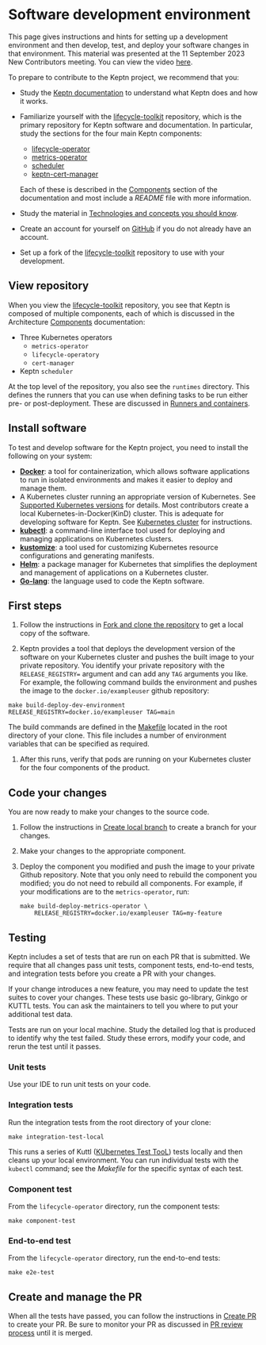 # Software development environment

This page gives instructions and hints for setting up a development environment
and then develop, test, and deploy your software changes in that environment.
This material was presented at the
11 September 2023 New Contributors meeting.
You can view the video
[here](https://www.youtube.com/watch?v=UcmULstMYXQ).

To prepare to contribute to the Keptn project, we recommend that you:

* Study the [Keptn documentation](https://lifecycle.keptn.sh/docs/)
  to understand what Keptn does and how it works.
* Familiarize yourself with the
  [lifecycle-toolkit](https://github.com/keptn/lifecycle-toolkit)
  repository, which is the primary repository for
  Keptn software and documentation.
  In particular, study the sections for the four main Keptn components:
  
  * [lifecycle-operator](https://github.com/keptn/lifecycle-toolkit/tree/main/lifecycle-operator)
  * [metrics-operator](https://github.com/keptn/lifecycle-toolkit/tree/main/metrics-operator)
  * [scheduler](https://github.com/keptn/lifecycle-toolkit/tree/main/scheduler)
  * [keptn-cert-manager](https://github.com/keptn/lifecycle-toolkit/tree/main/keptn-cert-manager)

  Each of these is described in the
  [Components](../../components/index.md)
  section of the documentation
  and most include a *README* file with more information.
* Study the material in
  [Technologies and concepts you should know](../general/technologies.md).
* Create an account for yourself on
  [GitHub](https://github.com)
  if you do not already have an account.
* Set up a fork of the [lifecycle-toolkit](https://github.com/keptn/lifecycle-toolkit) repository to use with your development.

## View repository

When you view the
[lifecycle-toolkit](https://github.com/keptn/lifecycle-toolkit)
repository, you see that Keptn is composed of multiple components,
each of which is discussed in the Architecture
[Components](../../components/index.md)
documentation:

* Three Kubernetes operators
  * `metrics-operator`
  * `lifecycle-operatory`
  * `cert-manager`
* Keptn `scheduler`

At the top level of the repository,
you also see the `runtimes` directory.
This defines the runners that you can use when defining
tasks to be run either pre- or post-deployment.
These are discussed in
[Runners and containers](../../guides/tasks.md#runners-and-containers).

## Install software

To test and develop software for the Keptn project,
you need to install the following on your system:

* [**Docker**](https://docs.docker.com/get-docker/): a tool for containerization,
  which allows software applications to run in isolated environments
  and makes it easier to deploy and manage them.
* A Kubernetes cluster running an appropriate version of Kubernetes.
  See [Supported Kubernetes versions](../../installation/index.md#supported-kubernetes-versions)
  for details.
  Most contributors create a local
  Kubernetes-in-Docker(KinD) cluster.
  This is adequate for developing software for Keptn.
  See
  [Kubernetes cluster](../../installation/k8s.md#create-local-kubernetes-cluster)
  for instructions.
* [**kubectl**](https://kubernetes.io/docs/tasks/tools/):
  a command-line interface tool used for deploying
  and managing applications on Kubernetes clusters.
* [**kustomize**](https://kustomize.io/): a tool used
  for customizing Kubernetes resource configurations
  and generating manifests.
* [**Helm**](https://helm.sh/): a package manager for Kubernetes
  that simplifies the deployment and management of applications
  on a Kubernetes cluster.
* [**Go-lang**](https://go.dev/): the language used to code the Keptn software.

## First steps

1. Follow the instructions in
   [Fork and clone the repository](../general/git/fork-clone.md)
   to get a local copy of the software.

1. Keptn provides a tool that deploys the development version of the software
   on your Kubernetes cluster and pushes the built image to your private repository.
   You identify your private repository with the `RELEASE_REGISTRY=` argument
   and can add any `TAG` arguments you like.
   For example, the following command builds the environment
   and pushes the image to the `docker.io/exampleuser` github repository:

```shell
make build-deploy-dev-environment RELEASE_REGISTRY=docker.io/exampleuser TAG=main
```

   The build commands are defined in the
   [Makefile](https://github.com/keptn/lifecycle-toolkit/blob/main/Makefile)
   located in the root directory of your clone.
   This file includes a number of environment variables
   that can be specified as required.

1. After this runs, verify that pods are running on your Kubernetes cluster
   for the four components of the product.

## Code your changes

You are now ready to make your changes to the source code.

1. Follow the instructions in
   [Create local branch](../general/git/branch-create.md)
   to create a branch for your changes.

1. Make your changes to the appropriate component.

1. Deploy the component you modified and push the image to your private Github repository.
   Note that you only need to rebuild the component you modified;
   you do not need to rebuild all components.
   For example, if your modifications are to the `metrics-operator`, run:

     ```shell
     make build-deploy-metrics-operator \
         RELEASE_REGISTRY=docker.io/exampleuser TAG=my-feature
     ```

## Testing

Keptn includes a set of tests that are run on each PR that is submitted.
We require that all changes pass
unit tests, component tests, end-to-end tests, and integration tests
before you create a PR with your changes.

If your change introduces a new feature,
you may need to update the test suites to cover your changes.
These tests use basic go-library, Ginkgo or KUTTL tests.
You can ask the maintainers to tell you where to put your additional test data.

Tests are run on your local machine.
Study the detailed log that is produced to identify why the test failed.
Study these errors, modify your code, and rerun the test until it passes.

### Unit tests

Use your IDE to run unit tests on your code.

### Integration tests

Run the integration tests from the root directory of your clone:

  ```shell
  make integration-test-local
  ```

This runs a series of Kuttl
([KUbernetes Test TooL](https://kuttl.dev/))
tests locally and then cleans up your local environment.
You can run individual tests with the `kubectl` command;
see the *Makefile* for the specific syntax of each test.

### Component test

From the `lifecycle-operator` directory, run the component tests:

  ```shell
  make component-test
  ```

### End-to-end test

From the `lifecycle-operator` directory, run the end-to-end tests:

  ```shell
  make e2e-test
  ```

## Create and manage the PR

When all the tests have passed,
you can follow the instructions in
[Create PR](../general/git/pr-create.md)
to create your PR.
Be sure to monitor your PR as discussed in
[PR review process](../general/git/review.md)
until it is merged.
